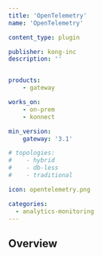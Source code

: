 ```yaml
---
title: 'OpenTelemetry'
name: 'OpenTelemetry'

content_type: plugin

publisher: kong-inc
description: ''


products:
    - gateway

works_on:
    - on-prem
    - konnect

min_version:
    gateway: '3.1'

# topologies:
#    - hybrid
#    - db-less
#    - traditional

icon: opentelemetry.png

categories:
  - analytics-monitoring
---
```


## Overview
